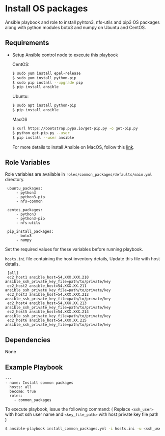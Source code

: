 Install OS packages
=========

Ansible playbook and role to install pyhton3, nfs-utils and pip3 OS packages along with python modules boto3 and numpy on Ubuntu and CentOS.


Requirements
------------

* Setup Ansible control node to execute this playbook

  CentOS:
    ```bash
    $ sudo yum install epel-release
    $ sudo yum install python-pip
    $ sudo pip install --upgrade pip
    $ pip install ansible
    ```
  Ubuntu:
    ```bash
    $ sudo apt install python-pip
    $ pip install ansible
    ```
  MacOS
    ```bash
    $ curl https://bootstrap.pypa.io/get-pip.py -o get-pip.py
    $ python get-pip.py --user
    $ pip install --user ansible
    ```
  For more details to install Ansible on MacOS, follow this [link](https://docs.ansible.com/ansible/latest/installation_guide/intro_installation.html#installing-ansible-with-pip).

Role Variables
--------------

Role variables are available in `roles/common_packages/defaults/main.yml` directory.
   ```
    ubuntu_packages:
        - python3
        - python3-pip
        - nfs-common

    centos_packages:
        - python3
        - python3-pip
        - nfs-utils

    pip_install_packages:
        - boto3
        - numpy
```

Set the required values for these variables before running playbook.

`hosts.ini` file containing the host inventory details, Update this file with host details.
 ```
  [all]
  ec2_host1 ansible_host=54.XXX.XXX.210 ansible_ssh_private_key_file=path/to/private/key
  ec2_host2 ansible_host=54.XXX.XX.211 ansible_ssh_private_key_file=path/to/private/key
  ec2_host3 ansible_host=54.XXX.XXX.212 ansible_ssh_private_key_file=path/to/private/key
  ec2_host4 ansible_host=54.XXX.XX.213 ansible_ssh_private_key_file=path/to/private/key
  ec2_host5 ansible_host=54.XXX.XXX.214 ansible_ssh_private_key_file=path/to/private/key
  ec2_host6 ansible_host=54.XXX.XX.215 ansible_ssh_private_key_file=path/to/private/key
 ```

Dependencies
------------

None

Example Playbook
----------------

    ---
    - name: Install common packages
      hosts: all
      become: true
      roles:
        - common_packages

To execute playbook, issue the following command:
( Replace `<ssh_user>` with host ssh user name and `<key_file_path>` with host private key file path )
   ```bash
   $ ansible-playbook install_common_packages.yml -i hosts.ini -u <ssh_user>
   ```
